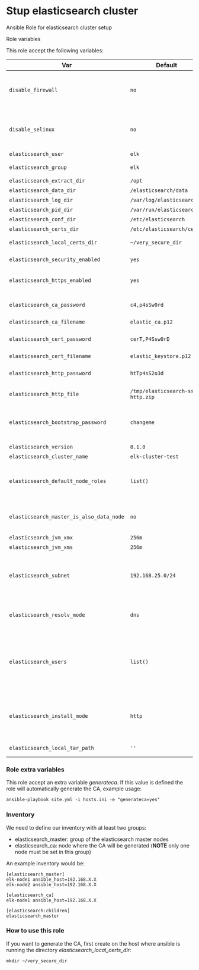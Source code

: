 # Stup elasticsearch cluster

Ansible Role for elasticsearch cluster setup

Role variables

This role accept the following variables:

| Var                                        | Default                             | Desc                                                                                                                                                                                                                                                                                                                                                        |
| ------------------------------------------ | ----------------------------------- | ----------------------------------------------------------------------------------------------------------------------------------------------------------------------------------------------------------------------------------------------------------------------------------------------------------------------------------------------------------- |
| `disable_firewall`                       | `no`                              | Disable firewall. Default no, if you want to configure the firewall use another Role. You can disable the firewall setting this variable to yes                                                                                                                                                                                                             |
| `disable_selinux`                        | `no`                              | Disable SELinux. Default no, if you want to configure SELinux use another Role. You can disable SELinux setting this variable to yes                                                                                                                                                                                                                        |
| `elasticsearch_user`                     | `elk`                             | Elasticsearch system user                                                                                                                                                                                                                                                                                                                                   |
| `elasticsearch_group`                    | `elk`                             | Group of the elastic search system user                                                                                                                                                                                                                                                                                                                     |
| `elasticsearch_extract_dir`              | `/opt`                            | Elastic search extract dir                                                                                                                                                                                                                                                                                                                                  |
| `elasticsearch_data_dir`                 | `/elasticsearch/data`             | Elasticsearch data dir                                                                                                                                                                                                                                                                                                                                      |
| `elasticsearch_log_dir`                  | `/var/log/elasticsearch`          | Elasticsearch log dir                                                                                                                                                                                                                                                                                                                                       |
| `elasticsearch_pid_dir`                  | `/var/run/elasticsearch`          | Elasticsearch pid dir                                                                                                                                                                                                                                                                                                                                       |
| `elasticsearch_conf_dir`                 | `/etc/elasticsearch`              | Elasticsearch conf dir                                                                                                                                                                                                                                                                                                                                      |
| `elasticsearch_certs_dir`                | `/etc/elasticsearch/certs`        | Elasticsearch certificate dir                                                                                                                                                                                                                                                                                                                               |
| `elasticsearch_local_certs_dir`          | `~/very_secure_dir`               | Local directory where to store the Elasticsearch certificates                                                                                                                                                                                                                                                                                               |
| `elasticsearch_security_enabled`         | `yes`                             | Enable or not the[Elasticsearch security](https://www.elastic.co/guide/en/elasticsearch/reference/current/secure-cluster.html)                                                                                                                                                                                                                                 |
| `elasticsearch_https_enabled`            | `yes`                             | Enable or not the Elasticsearch security[plus secured HTTPS traffic](https://www.elastic.co/guide/en/elasticsearch/reference/current/security-basic-setup-https.html)                                                                                                                                                                                          |
| `elasticsearch_ca_password`              | `c4,p4sSw0rd`                     | CA password.**CHANGE** this value, is only an example password.                                                                                                                                                                                                                                                                                       |
| `elasticsearch_ca_filename`              | `elastic_ca.p12`                  | CA filename                                                                                                                                                                                                                                                                                                                                                 |
| `elasticsearch_cert_password`            | `cerT,P4Ssw0rD`                   | Certificate password.**CHANGE** this value, is only an example password.                                                                                                                                                                                                                                                                              |
| `elasticsearch_cert_filename`            | `elastic_keystore.p12`            | Certificate filename                                                                                                                                                                                                                                                                                                                                        |
| `elasticsearch_http_password`            | `htTp4sS2o3d`                     | HTTPS certificate password.**CHANGE** this value, is only an example password.                                                                                                                                                                                                                                                                        |
| `elasticsearch_http_file`                | `/tmp/elasticsearch-ssl-http.zip` | Output file for the HTTPS certificate generation script                                                                                                                                                                                                                                                                                                     |
| `elasticsearch_bootstrap_password`       | `changeme`                        | Elasticsearch[bootstrap password](https://www.elastic.co/guide/en/elasticsearch/reference/current/built-in-users.html#bootstrap-elastic-passwords).  **CHANGE** this value, is only an example password. For more informatsion read [here](https://www.elastic.co/guide/en/elasticsearch/reference/current/built-in-users.html#set-built-in-user-passwords) |
| `elasticsearch_version`                  | `8.1.0`                           | Elasticsearch version                                                                                                                                                                                                                                                                                                                                       |
| `elasticsearch_cluster_name`             | `elk-cluster-test`                | Elasticsearch cluster name                                                                                                                                                                                                                                                                                                                                  |
| `elasticsearch_default_node_roles`       | `list()`                          | Default list of[node roles](https://www.elastic.co/guide/en/elasticsearch/reference/current/modules-node.html). If the node is a master node  all the [default roles](https://www.elastic.co/guide/en/elasticsearch/reference/current/modules-node.html#node-roles) are associeted whit the provisioned node, except the **data** role.                     |
| `elasticsearch_master_is_also_data_node` | `no`                              | If set to yes, the master node will be also a data node. The role**data** will be associated with the provisioned node.                                                                                                                                                                                                                               |
| `elasticsearch_jvm_xmx`                  | `256m`                            | JVM XMX memory                                                                                                                                                                                                                                                                                                                                              |
| `elasticsearch_jvm_xms`                  | `256m`                            | JVM XMS memory                                                                                                                                                                                                                                                                                                                                              |
| `elasticsearch_subnet`                   | `192.168.25.0/24`                 | **CHANGE** this value based on your needs. This value is used to determinate the network interface to use if the machine has multiple network interfaces (Eg. Vagrant)                                                                                                                                                                                |
| `elasticsearch_resolv_mode`              | `dns`                             | How the elastic resolve the names, default dns. If set to host the /etc/hosts file will be overwritten                                                                                                                                                                                                                                                      |
| `elasticsearch_users`                    | `list()`                          | List of dict. List of user with password. This role will set the default password for each user in this list. You can also use[this](https://www.elastic.co/guide/en/elasticsearch/reference/current/setup-passwords.html) tool to generate random password. To get the full list of the default password open the [main.yml](defaults/main.yml)                  |
| `elasticsearch_install_mode`             | `http`                            | Download elasticsearch tar form elastic website. If set to local set*elasticsearch_local_tar_path*  to a local path where the tar was previously downloaded                                                                                                                                                                                               |
| `elasticsearch_local_tar_path`           | `''`                              | Local path containing the elasticsearch tar                                                                                                                                                                                                                                                                                                                 |

### Role extra variables

This role accept an extra variable *generateca*. If this value is defined the role will automatically generate the CA, example usage:

```
ansible-playbook site.yml -i hosts.ini -e "generateca=yes"
```

### Inventory

We need to define our inventory with at least two groups:

* elasticsearch_master: group of the elasticsearch master nodes
* elasticsearch_ca: node where the CA will be generated (**NOTE** only one node must be set in this group)

An example inventory would be:

```
[elasticsearch_master]
elk-node1 ansible_host=192.168.X.X
elk-node2 ansible_host=192.168.X.X

[elasticsearch_ca]
elk-node1 ansible_host=192.168.X.X

[elasticsearch:children]
elasticsearch_master
```

### How to use this role

If you want to generate the CA, first create on the host where ansible is running the directory *elasticsearch_local_certs_dir*:

```
mkdir ~/very_secure_dir
```
